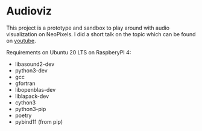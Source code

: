 Audioviz
========

This project is a prototype and sandbox to play around with audio visualization on NeoPixels. I did a short talk on the topic which can be found on [youtube](https://youtu.be/JJu3Z-2arnY).

Requirements on Ubuntu 20 LTS on RaspberyPI 4:

- libasound2-dev
- python3-dev
- gcc
- gfortran
- libopenblas-dev
- liblapack-dev
- cython3
- python3-pip
- poetry
- pybind11 (from pip)
